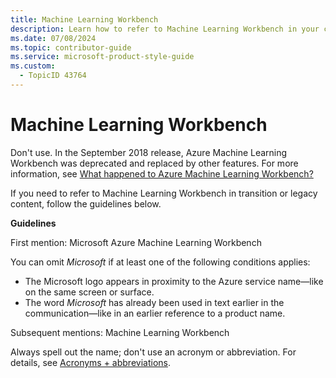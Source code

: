 ```yaml
---
title: Machine Learning Workbench
description: Learn how to refer to Machine Learning Workbench in your content.
ms.date: 07/08/2024
ms.topic: contributor-guide
ms.service: microsoft-product-style-guide
ms.custom:
  - TopicID 43764
---
```



# Machine Learning Workbench

Don't use. In the September 2018 release, Azure Machine Learning Workbench was deprecated and replaced by other features. For more information, see [What happened to Azure Machine Learning Workbench?](https://docs.microsoft.com/azure/machine-learning/overview-what-happened-to-workbench)

If you need to refer to Machine Learning Workbench in transition or legacy content, follow the guidelines below.

**Guidelines**

First mention: Microsoft Azure Machine Learning Workbench

You can omit *Microsoft* if at least one of the following conditions applies:

- The Microsoft logo appears in proximity to the Azure service name—like on the same screen or surface.
- The word *Microsoft* has already been used in text earlier in the communication—like in an earlier reference to a product name.

Subsequent mentions: Machine Learning Workbench

Always spell out the name; don't use an acronym or abbreviation. For details, see [Acronyms + abbreviations](~\acronyms-and-abbreviations.md).

